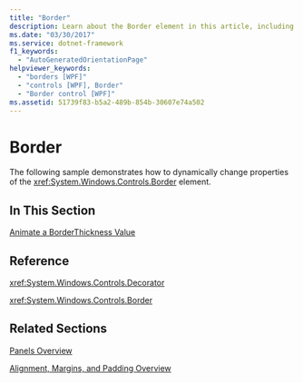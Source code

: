 ```yaml
---
title: "Border"
description: Learn about the Border element in this article, including how to dynamically change the properties of the Border element.
ms.date: "03/30/2017"
ms.service: dotnet-framework
f1_keywords: 
  - "AutoGeneratedOrientationPage"
helpviewer_keywords: 
  - "borders [WPF]"
  - "controls [WPF], Border"
  - "Border control [WPF]"
ms.assetid: 51739f83-b5a2-489b-854b-30607e74a502
---
```

# Border

The following sample demonstrates how to dynamically change properties of the <xref:System.Windows.Controls.Border> element.

## In This Section

[Animate a BorderThickness Value](how-to-animate-a-borderthickness-value.md)

## Reference

<xref:System.Windows.Controls.Decorator>

<xref:System.Windows.Controls.Border>

## Related Sections

[Panels Overview](panels-overview.md)

[Alignment, Margins, and Padding Overview](../advanced/alignment-margins-and-padding-overview.md)
